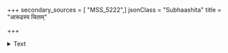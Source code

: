 +++
secondary_sources = [ "MSS_5222",]
jsonClass = "Subhaashita"
title = "आरूढस्य चिताम्"

+++

<details><summary>Text</summary>

आरूढस्य चितां कृतानुमरणोद्योगप्रियालिङ्गनं पुण्ड्रेक्षुद्रवपानमुल्बणमहामोहप्रलुप्तस्मृते ः।  
वीतासोरवतंसमाल्यवलयामोदश्च यादृग् भवेद् भावानां सुभगः स्वभावमहिमा निश्चेतसस् तादृशः॥
</details>
